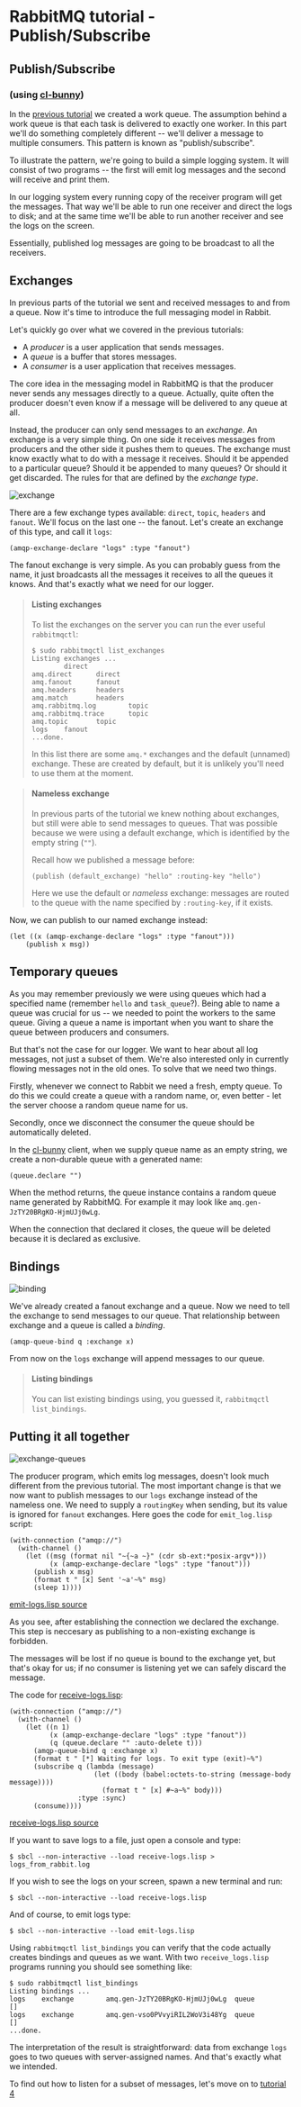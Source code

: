 <!--
Copyright (C) 2007-2015 Pivotal Software, Inc.

All rights reserved. This program and the accompanying materials
are made available under the terms of the under the Apache License,
Version 2.0 (the "License”); you may not use this file except in compliance
with the License. You may obtain a copy of the License at

http://www.apache.org/licenses/LICENSE-2.0

Unless required by applicable law or agreed to in writing, software
distributed under the License is distributed on an "AS IS" BASIS,
WITHOUT WARRANTIES OR CONDITIONS OF ANY KIND, either express or implied.
See the License for the specific language governing permissions and
limitations under the License.
-->

# RabbitMQ tutorial - Publish/Subscribe

## Publish/Subscribe

### (using [cl-bunny](http://cl-rabbit.io/cl-bunny))

In the [previous tutorial](tutorial-two-cl.html) we created a work
queue. The assumption behind a work queue is that each task is
delivered to exactly one worker. In this part we'll do something
completely different -- we'll deliver a message to multiple
consumers. This pattern is known as "publish/subscribe".

To illustrate the pattern, we're going to build a simple logging
system. It will consist of two programs -- the first will emit log
messages and the second will receive and print them.

In our logging system every running copy of the receiver program will
get the messages. That way we'll be able to run one receiver and
direct the logs to disk; and at the same time we'll be able to run
another receiver and see the logs on the screen.

Essentially, published log messages are going to be broadcast to all
the receivers.

Exchanges
---------

In previous parts of the tutorial we sent and received messages to and
from a queue. Now it's time to introduce the full messaging model in
Rabbit.

Let's quickly go over what we covered in the previous tutorials:

 * A _producer_ is a user application that sends messages.
 * A _queue_ is a buffer that stores messages.
 * A _consumer_ is a user application that receives messages.

The core idea in the messaging model in RabbitMQ is that the producer
never sends any messages directly to a queue. Actually, quite often
the producer doesn't even know if a message will be delivered to any
queue at all.

Instead, the producer can only send messages to an _exchange_. An
exchange is a very simple thing. On one side it receives messages from
producers and the other side it pushes them to queues. The exchange
must know exactly what to do with a message it receives. Should it be
appended to a particular queue? Should it be appended to many queues?
Or should it get discarded. The rules for that are defined by the
_exchange type_.

![exchange](http://i.imgur.com/zsxeGrA.png)

There are a few exchange types available: `direct`, `topic`, `headers`
and `fanout`. We'll focus on the last one -- the fanout. Let's create
an exchange of this type, and call it `logs`:

    (amqp-exchange-declare "logs" :type "fanout")

The fanout exchange is very simple. As you can probably guess from the
name, it just broadcasts all the messages it receives to all the
queues it knows. And that's exactly what we need for our logger.


> #### Listing exchanges
>
> To list the exchanges on the server you can run the ever useful `rabbitmqctl`:
>
>     $ sudo rabbitmqctl list_exchanges
>     Listing exchanges ...
>             direct
>     amq.direct      direct
>     amq.fanout      fanout
>     amq.headers     headers
>     amq.match       headers
>     amq.rabbitmq.log        topic
>     amq.rabbitmq.trace      topic
>     amq.topic       topic
>     logs    fanout
>     ...done.
>
> In this list there are some `amq.*` exchanges and the default (unnamed)
> exchange. These are created by default, but it is unlikely you'll need to
> use them at the moment.


> #### Nameless exchange
>
> In previous parts of the tutorial we knew nothing about exchanges,
> but still were able to send messages to queues. That was possible
> because we were using a default exchange, which is identified by the empty string (`""`).
>
> Recall how we published a message before:
>
>	  (publish (default_exchange) "hello" :routing-key "hello")
>
> Here we use the default or _nameless_ exchange: messages are
> routed to the queue with the name specified by `:routing-key`, if it exists.

Now, we can publish to our named exchange instead:

    (let ((x (amqp-exchange-declare "logs" :type "fanout")))
	    (publish x msg))


Temporary queues
----------------

As you may remember previously we were using queues which had a
specified name (remember `hello` and `task_queue`?). Being able to name
a queue was crucial for us -- we needed to point the workers to the
same queue.  Giving a queue a name is important when you
want to share the queue between producers and consumers.

But that's not the case for our logger. We want to hear about all
log messages, not just a subset of them. We're
also interested only in currently flowing messages not in the old
ones. To solve that we need two things.

Firstly, whenever we connect to Rabbit we need a fresh, empty queue.
To do this we could create a queue with a random name, or,
even better - let the server choose a random queue name for us.

Secondly, once we disconnect the consumer the queue should be
automatically deleted.

In the [cl-bunny](http://cl-rabbit.io/cl-bunny) client, when we supply queue name
as an empty string, we create a non-durable queue with a generated name:

    (queue.declare "")

When the method returns, the queue instance contains a random queue name
generated by RabbitMQ. For example it may look like `amq.gen-JzTY20BRgKO-HjmUJj0wLg`.

When the connection that declared it closes, the queue will be deleted
because it is declared as exclusive.


Bindings
--------

![binding](http://i.imgur.com/yD3ARG8.png)

We've already created a fanout exchange and a queue. Now we need to
tell the exchange to send messages to our queue. That relationship
between exchange and a queue is called a _binding_.

    (amqp-queue-bind q :exchange x)

From now on the `logs` exchange will append messages to our queue.

> #### Listing bindings
>
> You can list existing bindings using, you guessed it,
> `rabbitmqctl list_bindings`.


Putting it all together
-----------------------

![exchange-queues](http://i.imgur.com/T2dIpCt.png)


The producer program, which emits log messages, doesn't look much
different from the previous tutorial. The most important change is that
we now want to publish messages to our `logs` exchange instead of the
nameless one. We need to supply a `routingKey` when sending, but its
value is ignored for `fanout` exchanges. Here goes the code for
`emit_log.lisp` script:

	(with-connection ("amqp://")
	  (with-channel ()
	    (let ((msg (format nil "~{~a ~}" (cdr sb-ext:*posix-argv*)))
	          (x (amqp-exchange-declare "logs" :type "fanout")))
	      (publish x msg)
	      (format t " [x] Sent '~a'~%" msg)
	      (sleep 1))))


[emit-logs.lisp source](https://github.com/cl-rabbit/cl-bunny/tree/master/examples/tutorials/emit-logs.lisp)

As you see, after establishing the connection we declared the
exchange. This step is neccesary as publishing to a non-existing
exchange is forbidden.

The messages will be lost if no queue is bound to the exchange yet,
but that's okay for us; if no consumer is listening yet we can safely discard the message.

The code for [receive-logs.lisp](https://github.com/cl-rabbit/cl-bunny/tree/master/examples/tutorials/receive-logs.lisp):

	(with-connection ("amqp://")
	  (with-channel ()
	    (let ((n 1)
	          (x (amqp-exchange-declare "logs" :type "fanout"))
	          (q (queue.declare "" :auto-delete t)))
	      (amqp-queue-bind q :exchange x)
	      (format t " [*] Waiting for logs. To exit type (exit)~%")
	      (subscribe q (lambda (message)
	                     (let ((body (babel:octets-to-string (message-body message))))
	                       (format t " [x] #~a~%" body)))
	                 :type :sync)
	      (consume))))

[receive-logs.lisp source](https://github.com/cl-rabbit/cl-bunny/tree/master/examples/tutorials/receive-logs.lisp)


If you want to save logs to a file, just open a console and type:

    $ sbcl --non-interactive --load receive-logs.lisp > logs_from_rabbit.log

If you wish to see the logs on your screen, spawn a new terminal and run:

    $ sbcl --non-interactive --load receive-logs.lisp

And of course, to emit logs type:

    $ sbcl --non-interactive --load emit-logs.lisp


Using `rabbitmqctl list_bindings` you can verify that the code actually
creates bindings and queues as we want. With two `receive_logs.lisp`
programs running you should see something like:

    $ sudo rabbitmqctl list_bindings
    Listing bindings ...
    logs    exchange        amq.gen-JzTY20BRgKO-HjmUJj0wLg  queue           []
    logs    exchange        amq.gen-vso0PVvyiRIL2WoV3i48Yg  queue           []
    ...done.

The interpretation of the result is straightforward: data from
exchange `logs` goes to two queues with server-assigned names. And
that's exactly what we intended.

To find out how to listen for a subset of messages, let's move on to
[tutorial 4](tutorial-four-cl.html)
